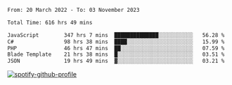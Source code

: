 <!--START_SECTION:waka-->

```txt
From: 20 March 2022 - To: 03 November 2023

Total Time: 616 hrs 49 mins

JavaScript        347 hrs 7 mins  ██████████████░░░░░░░░░░░   56.28 %
C#                98 hrs 38 mins  ████░░░░░░░░░░░░░░░░░░░░░   15.99 %
PHP               46 hrs 47 mins  ██░░░░░░░░░░░░░░░░░░░░░░░   07.59 %
Blade Template    21 hrs 38 mins  █░░░░░░░░░░░░░░░░░░░░░░░░   03.51 %
JSON              19 hrs 49 mins  ▓░░░░░░░░░░░░░░░░░░░░░░░░   03.21 %
```

<!--END_SECTION:waka-->
[![spotify-github-profile](https://spotify-github-profile.vercel.app/api/view?uid=c00zprrvy9xiloa9qnco3hmng&cover_image=true&theme=novatorem&show_offline=false&background_color=121212&bar_color=53b14f&bar_color_cover=false)](https://spotify-github-profile.vercel.app/api/view?uid=c00zprrvy9xiloa9qnco3hmng&redirect=true)



